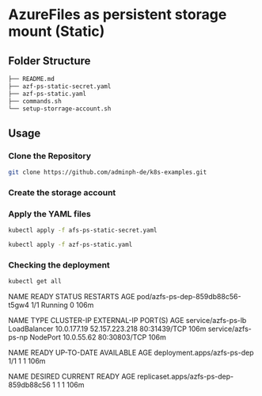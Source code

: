 # AzureFiles as persistent storage mount (Static)

## Folder Structure

```bash
├── README.md
├── azf-ps-static-secret.yaml
├── azf-ps-static.yaml
├── commands.sh
└── setup-storrage-account.sh
```

## Usage

### Clone the Repository

```bash
git clone https://github.com/adminph-de/k8s-examples.git
```

### Create the storage account


### Apply the YAML files

```bash
kubectl apply -f afs-ps-static-secret.yaml
```

```bash
kubectl apply -f azf-ps-static.yaml
```


### Checking the deployment

```bash
kubectl get all
```

NAME                               READY   STATUS    RESTARTS   AGE
pod/azfs-ps-dep-859db88c56-t5gw4   1/1     Running   0          106m

NAME                 TYPE           CLUSTER-IP    EXTERNAL-IP      PORT(S)        AGE
service/azfs-ps-lb   LoadBalancer   10.0.177.19   52.157.223.218   80:31439/TCP   106m
service/azfs-ps-np   NodePort       10.0.55.62    <none>           80:30803/TCP   106m

NAME                          READY   UP-TO-DATE   AVAILABLE   AGE
deployment.apps/azfs-ps-dep   1/1     1            1           106m

NAME                                     DESIRED   CURRENT   READY   AGE
replicaset.apps/azfs-ps-dep-859db88c56   1         1         1       106m